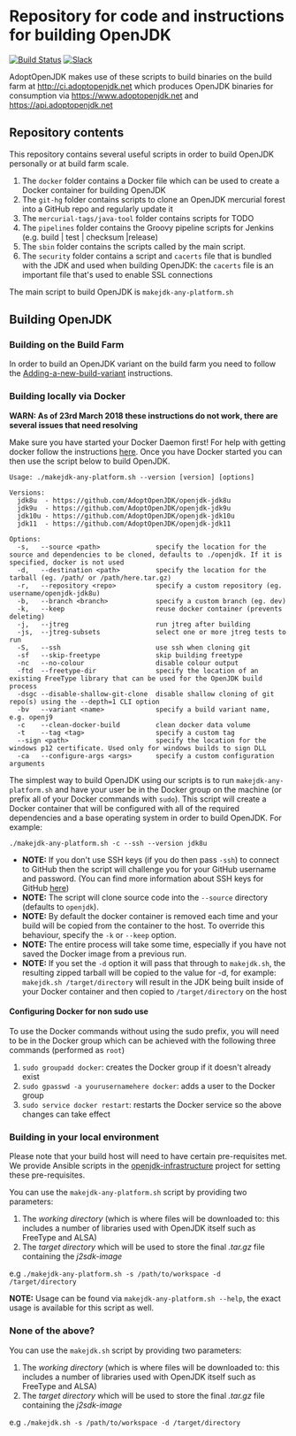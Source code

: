 # Repository for code and instructions for building OpenJDK

[![Build Status](https://travis-ci.org/AdoptOpenJDK/openjdk-build.svg?branch=master)](https://travis-ci.org/AdoptOpenJDK/openjdk-build) [![Slack](https://slackin-jmnmplfpdu.now.sh/badge.svg)](https://slackin-jmnmplfpdu.now.sh/)

AdoptOpenJDK makes use of these scripts to build binaries on the build farm at http://ci.adoptopenjdk.net which produces OpenJDK binaries for consumption via 
https://www.adoptopenjdk.net and https://api.adoptopenjdk.net

## Repository contents

This repository contains several useful scripts in order to build OpenJDK personally or at build farm scale.

1. The `docker` folder contains a Docker file which can be used to create a Docker container for building OpenJDK
2. The `git-hg` folder contains scripts to clone an OpenJDK  mercurial forest into a GitHub repo and regularly update it
3. The `mercurial-tags/java-tool` folder contains scripts for TODO
4. The `pipelines` folder contains the Groovy pipeline scripts for Jenkins (e.g. build | test | checksum |release)
5. The `sbin` folder contains the scripts called by the main script.
6. The `security` folder contains a script and `cacerts` file that is bundled with the JDK and used when building OpenJDK: the `cacerts` file is an important 
file that's used to enable SSL connections

The main script to build OpenJDK is `makejdk-any-platform.sh`

## Building OpenJDK

### Building on the Build Farm

In order to build an OpenJDK variant on the build farm you need to follow the 
[Adding-a-new-build-variant](https://github.com/AdoptOpenJDK/TSC/wiki/Adding-a-new-build-variant) instructions.

### Building locally via Docker

**WARN: As of 23rd March 2018 these instructions do not work, there are several issues that need resolving**

Make sure you have started your Docker Daemon first!  For help with getting docker follow the instructions [here](https://docs.docker.com/engine/installation/). 
Once you have Docker started you can then use the script below to build OpenJDK.

```
Usage: ./makejdk-any-platform.sh --version [version] [options]

Versions:
  jdk8u  - https://github.com/AdoptOpenJDK/openjdk-jdk8u
  jdk9u  - https://github.com/AdoptOpenJDK/openjdk-jdk9u
  jdk10u - https://github.com/AdoptOpenJDK/openjdk-jdk10u
  jdk11  - https://github.com/AdoptOpenJDK/openjdk-jdk11

Options:
  -s,   --source <path>              specify the location for the source and dependencies to be cloned, defaults to ./openjdk. If it is specified, docker is not used
  -d,   --destination <path>         specify the location for the tarball (eg. /path/ or /path/here.tar.gz)
  -r,   --repository <repo>          specify a custom repository (eg. username/openjdk-jdk8u)
  -b,   --branch <branch>            specify a custom branch (eg. dev)
  -k,   --keep                       reuse docker container (prevents deleting)
  -j,   --jtreg                      run jtreg after building
  -js,  --jtreg-subsets              select one or more jtreg tests to run
  -S,   --ssh                        use ssh when cloning git
  -sf   --skip-freetype              skip building freetype
  -nc   --no-colour                  disable colour output
  -ftd  --freetype-dir               specify the location of an existing FreeType library that can be used for the OpenJDK build process
  -dsgc --disable-shallow-git-clone  disable shallow cloning of git repo(s) using the --depth=1 CLI option
  -bv   --variant <name>             specify a build variant name, e.g. openj9
  -c    --clean-docker-build         clean docker data volume
  -t    --tag <tag>                  specify a custom tag
  --sign <path>                      specify the location for the windows p12 certificate. Used only for windows builds to sign DLL
  -ca   --configure-args <args>      specify a custom configuration arguments
```

The simplest way to build OpenJDK using our scripts is to run `makejdk-any-platform.sh` and have your user be in the Docker group on the machine 
(or prefix all of your Docker commands with `sudo`). This script will create a Docker container that will be configured with all of the required 
dependencies and a base operating system in order to build OpenJDK. For example:

`./makejdk-any-platform.sh -c --ssh --version jdk8u`

* **NOTE:** If you don't use SSH keys (if you do then pass `-ssh`) to connect to GitHub then the script will challenge you for your GitHub username and password. (You can find more information about SSH keys for GitHub [here](https://help.github.com/articles/connecting-to-github-with-ssh/))
* **NOTE:** The script will clone source code into the `--source` directory (defaults to `openjdk`).
* **NOTE:** By default the docker container is removed each time and your build will be copied from the container to the host. 
To override this behaviour, specify the `-k` or `--keep` option.
* **NOTE:** The entire process will take some time, especially if you have not saved the Docker image from a previous run. 
* **NOTE:** If you set the `-d` option it will pass that through to `makejdk.sh`, the resulting zipped tarball will be copied to the value for -d, for example:
`makejdk.sh /target/directory` will result in the JDK being built inside of your Docker container and then copied to `/target/directory` on the host

#### Configuring Docker for non sudo use

To use the Docker commands without using the sudo prefix, you will need to be in the Docker group which can be achieved with the following three commands 
(performed as `root`)

1. `sudo groupadd docker`: creates the Docker group if it doesn't already exist
2. `sudo gpasswd -a yourusernamehere docker`: adds a user to the Docker group
3. `sudo service docker restart`: restarts the Docker service so the above changes can take effect

### Building in your local environment

Please note that your build host will need to have certain pre-requisites met.  We provide Ansible scripts in the 
[openjdk-infrastructure](https://www.github.com/AdoptOpenJDK/openjdk-infrastructure) project for setting these pre-requisites.

You can use the `makejdk-any-platform.sh` script by providing two parameters: 

1. The _working directory_ (which is where files will be downloaded to: this includes a number of libraries used with OpenJDK itself such as FreeType and ALSA)
1. The _target directory_ which will be used to store the final _.tar.gz_ file containing the _j2sdk-image_

e.g `./makejdk-any-platform.sh -s /path/to/workspace -d /target/directory`

**NOTE:** Usage can be found via `makejdk-any-platform.sh --help`, the exact usage is available for this script as well.

### None of the above?

You can use the `makejdk.sh` script by providing two parameters:

1. The _working directory_ (which is where files will be downloaded to: this includes a number of libraries used with OpenJDK itself such as FreeType and ALSA)
1. The _target directory_ which will be used to store the final _.tar.gz_ file containing the _j2sdk-image_

e.g `./makejdk.sh -s /path/to/workspace -d /target/directory`


